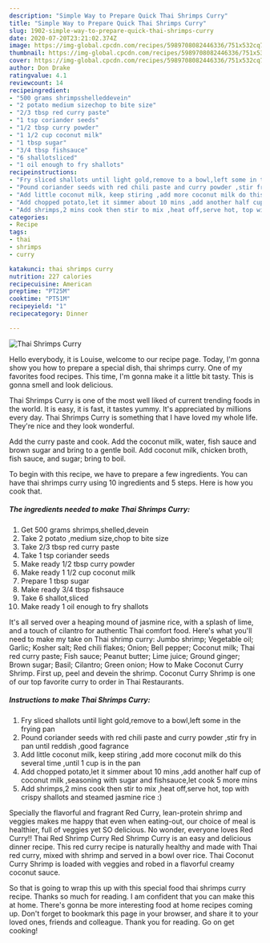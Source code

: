 ```yaml
---
description: "Simple Way to Prepare Quick Thai Shrimps Curry"
title: "Simple Way to Prepare Quick Thai Shrimps Curry"
slug: 1902-simple-way-to-prepare-quick-thai-shrimps-curry
date: 2020-07-20T23:21:02.374Z
image: https://img-global.cpcdn.com/recipes/5989708082446336/751x532cq70/thai-shrimps-curry-recipe-main-photo.jpg
thumbnail: https://img-global.cpcdn.com/recipes/5989708082446336/751x532cq70/thai-shrimps-curry-recipe-main-photo.jpg
cover: https://img-global.cpcdn.com/recipes/5989708082446336/751x532cq70/thai-shrimps-curry-recipe-main-photo.jpg
author: Don Drake
ratingvalue: 4.1
reviewcount: 14
recipeingredient:
- "500 grams shrimpsshelleddevein"
- "2 potato medium sizechop to bite size"
- "2/3 tbsp red curry paste"
- "1 tsp coriander seeds"
- "1/2 tbsp curry powder"
- "1 1/2 cup coconut milk"
- "1 tbsp sugar"
- "3/4 tbsp fishsauce"
- "6 shallotsliced"
- "1 oil enough to fry shallots"
recipeinstructions:
- "Fry sliced shallots until light gold,remove to a bowl,left some in the frying pan"
- "Pound coriander seeds with red chili paste and curry powder ,stir fry in pan until reddish ,good fagrance"
- "Add little coconut milk, keep stiring ,add more coconut milk do this several time ,until 1 cup is in the pan"
- "Add chopped potato,let it simmer about 10 mins ,add another half cup of coconut milk ,seasoning with sugar and fishsauce,let cook 5 more mins"
- "Add shrimps,2 mins cook then stir to mix ,heat off,serve hot, top with crispy shallots and  steamed jasmine rice :)"
categories:
- Recipe
tags:
- thai
- shrimps
- curry

katakunci: thai shrimps curry 
nutrition: 227 calories
recipecuisine: American
preptime: "PT25M"
cooktime: "PT51M"
recipeyield: "1"
recipecategory: Dinner

---
```



![Thai Shrimps Curry](https://img-global.cpcdn.com/recipes/5989708082446336/751x532cq70/thai-shrimps-curry-recipe-main-photo.jpg)

Hello everybody, it is Louise, welcome to our recipe page. Today, I'm gonna show you how to prepare a special dish, thai shrimps curry. One of my favorites food recipes. This time, I'm gonna make it a little bit tasty. This is gonna smell and look delicious.

Thai Shrimps Curry is one of the most well liked of current trending foods in the world. It is easy, it is fast, it tastes yummy. It's appreciated by millions every day. Thai Shrimps Curry is something that I have loved my whole life. They're nice and they look wonderful.

Add the curry paste and cook. Add the coconut milk, water, fish sauce and brown sugar and bring to a gentle boil. Add coconut milk, chicken broth, fish sauce, and sugar; bring to boil.


To begin with this recipe, we have to prepare a few ingredients. You can have thai shrimps curry using 10 ingredients and 5 steps. Here is how you cook that.

<!--inarticleads1-->

##### The ingredients needed to make Thai Shrimps Curry:

1. Get 500 grams shrimps,shelled,devein
1. Take 2 potato ,medium size,chop to bite size
1. Take 2/3 tbsp red curry paste
1. Take 1 tsp coriander seeds
1. Make ready 1/2 tbsp curry powder
1. Make ready 1 1/2 cup coconut milk
1. Prepare 1 tbsp sugar
1. Make ready 3/4 tbsp fishsauce
1. Take 6 shallot,sliced
1. Make ready 1 oil enough to fry shallots


It&#39;s all served over a heaping mound of jasmine rice, with a splash of lime, and a touch of cilantro for authentic Thai comfort food. Here&#39;s what you&#39;ll need to make my take on Thai shrimp curry: Jumbo shrimp; Vegetable oil; Garlic; Kosher salt; Red chili flakes; Onion; Bell pepper; Coconut milk; Thai red curry paste; Fish sauce; Peanut butter; Lime juice; Ground ginger; Brown sugar; Basil; Cilantro; Green onion; How to Make Coconut Curry Shrimp. First up, peel and devein the shrimp. Coconut Curry Shrimp is one of our top favorite curry to order in Thai Restaurants. 

<!--inarticleads2-->

##### Instructions to make Thai Shrimps Curry:

1. Fry sliced shallots until light gold,remove to a bowl,left some in the frying pan
1. Pound coriander seeds with red chili paste and curry powder ,stir fry in pan until reddish ,good fagrance
1. Add little coconut milk, keep stiring ,add more coconut milk do this several time ,until 1 cup is in the pan
1. Add chopped potato,let it simmer about 10 mins ,add another half cup of coconut milk ,seasoning with sugar and fishsauce,let cook 5 more mins
1. Add shrimps,2 mins cook then stir to mix ,heat off,serve hot, top with crispy shallots and  steamed jasmine rice :)


Specially the flavorful and fragrant Red Curry, lean-protein shrimp and veggies makes me happy that even when eating-out, our choice of meal is healthier, full of veggies yet SO delicious. No wonder, everyone loves Red Curry!! Thai Red Shrimp Curry Red Shrimp Curry is an easy and delicious dinner recipe. This red curry recipe is naturally healthy and made with Thai red curry, mixed with shrimp and served in a bowl over rice. Thai Coconut Curry Shrimp is loaded with veggies and robed in a flavorful creamy coconut sauce. 

So that is going to wrap this up with this special food thai shrimps curry recipe. Thanks so much for reading. I am confident that you can make this at home. There's gonna be more interesting food at home recipes coming up. Don't forget to bookmark this page in your browser, and share it to your loved ones, friends and colleague. Thank you for reading. Go on get cooking!
